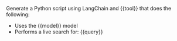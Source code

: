 Generate a Python script using LangChain and {{tool}} that does the following:
- Uses the {{model}} model
- Performs a live search for: {{query}}
